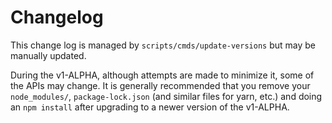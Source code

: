 Changelog
=========

This change log is managed by `scripts/cmds/update-versions` but may be manually updated.

During the v1-ALPHA, although attempts are made to minimize it, some of the APIs
may change. It is generally recommended that you remove your `node_modules/`,
`package-lock.json` (and similar files for yarn, etc.) and doing an `npm install`
after upgrading to a newer version of the v1-ALPHA.
